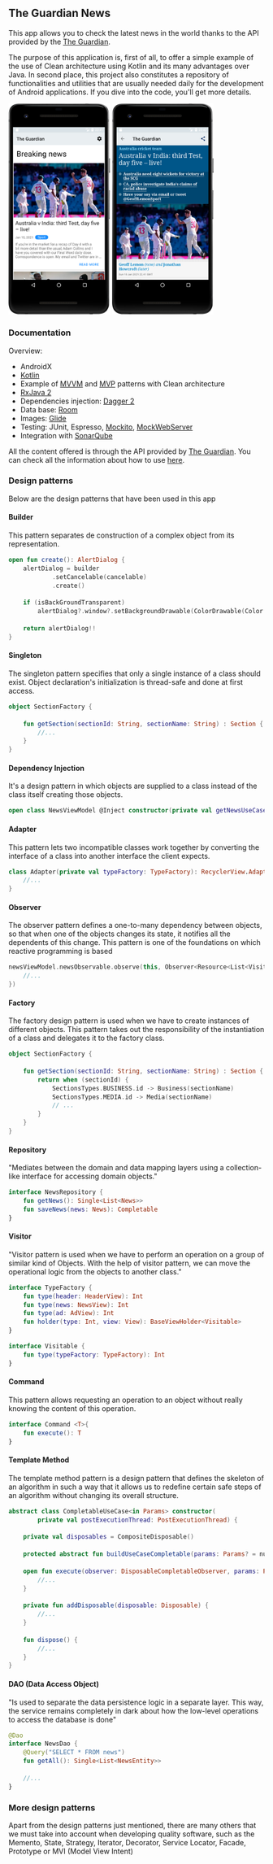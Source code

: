 

## The Guardian News

This app allows you to check the latest news in the world thanks to the API provided by the [The Guardian](https://www.theguardian.com/uk).

The purpose of this application is, first of all, to offer a simple example of the use of Clean architecture using Kotlin and its many advantages over Java. In second place, this project also constitutes a repository of functionalities and utilities that are usually needed daily for the development of Android applications. If you dive into the code, you'll get more details.

<img src = "https://github.com/javimartd/The-Guardian/blob/master/screenshots/pixel_2_home.png" width ="200" /> <img src = "https://github.com/javimartd/The-Guardian/blob/master/screenshots/pixel_2_web.png" width ="200" />

### Documentation

Overview:
- AndroidX
- [Kotlin][8]
- Example of [MVVM][10] and [MVP][9] patterns with Clean architecture
- [RxJava 2][1]
- Dependencies injection: [Dagger 2][2]
- Data base: [Room][3]
- Images: [Glide][4]
- Testing: JUnit, Espresso, [Mockito][5], [MockWebServer][6]
- Integration with [SonarQube][7]

All the content offered is through the API provided by [The Guardian](https://www.theguardian.com/uk). You can check all the information about how to use [here](https://open-platform.theguardian.com/).

[1]: https://github.com/ReactiveX/RxJava
[2]: https://google.github.io/dagger/
[3]: https://developer.android.com/training/data-storage/room/index.html
[4]: https://github.com/bumptech/glide
[5]: https://site.mockito.org/
[6]: https://github.com/square/okhttp/tree/master/mockwebserver
[7]: https://www.sonarqube.org/
[8]: https://kotlinlang.org/docs/reference/
[9]: https://upday.github.io/blog/model-view-presenter/
[10]: https://upday.github.io/blog/model-view-viewmodel/

### Design patterns
Below are the design patterns that have been used in this app

#### Builder
This pattern separates de construction of a complex object from its representation.

```kotlin
open fun create(): AlertDialog {
    alertDialog = builder
            .setCancelable(cancelable)
            .create()

    if (isBackGroundTransparent)
        alertDialog?.window?.setBackgroundDrawable(ColorDrawable(Color.TRANSPARENT))

    return alertDialog!!
}
```

#### Singleton
The singleton pattern specifies that only a single instance of a class should exist. Object declaration's initialization is thread-safe and done at first access.

```kotlin
object SectionFactory {

    fun getSection(sectionId: String, sectionName: String) : Section {
        //...
    }
}
```

#### Dependency Injection
It's a design pattern in which objects are supplied to a class instead of the class itself creating those objects.

```kotlin
open class NewsViewModel @Inject constructor(private val getNewsUseCase: GetNewsUseCase): ViewModel() {
```

#### Adapter
This pattern lets two incompatible classes work together by converting the interface of a class into another interface the client expects.
```kotlin
class Adapter(private val typeFactory: TypeFactory): RecyclerView.Adapter<BaseViewHolder<Visitable>>() {
    //...
}
```

#### Observer
The observer pattern defines a one-to-many dependency between objects, so that when one of the objects changes its state, it notifies all the dependents of this change. This pattern is one of the foundations on which reactive programming is based

```kotlin
newsViewModel.newsObservable.observe(this, Observer<Resource<List<Visitable>>> {
    //...
})
```

#### Factory

The factory design pattern is used when we have to create instances of different objects. This pattern takes out the responsibility of the instantiation of a class and delegates it to the factory class.

```kotlin
object SectionFactory {

    fun getSection(sectionId: String, sectionName: String) : Section {
        return when (sectionId) {
            SectionsTypes.BUSINESS.id -> Business(sectionName)
            SectionsTypes.MEDIA.id -> Media(sectionName)
            // ...
        }
    }
}
```

#### Repository

"Mediates between the domain and data mapping layers using a collection-like interface for accessing domain objects." 

```kotlin
interface NewsRepository {
    fun getNews(): Single<List<News>>
    fun saveNews(news: News): Completable
}

```
#### Visitor

"Visitor pattern is used when we have to perform an operation on a group of similar kind of Objects. With the help of visitor pattern, we can move the operational logic from the objects to another class."

```kotlin
interface TypeFactory {
    fun type(header: HeaderView): Int
    fun type(news: NewsView): Int
    fun type(ad: AdView): Int
    fun holder(type: Int, view: View): BaseViewHolder<Visitable>
}
```

```kotlin
interface Visitable {
    fun type(typeFactory: TypeFactory): Int
}
```

#### Command

This pattern allows requesting an operation to an object without really knowing the content of this operation.

```kotlin
interface Command <T>{
    fun execute(): T
}
```

#### Template Method

The template method pattern is a design pattern that defines the skeleton of an algorithm in such a way that it allows us to redefine certain safe steps of an algorithm without changing its overall structure.

```kotlin
abstract class CompletableUseCase<in Params> constructor(
        private val postExecutionThread: PostExecutionThread) {

    private val disposables = CompositeDisposable()

    protected abstract fun buildUseCaseCompletable(params: Params? = null): Completable

    open fun execute(observer: DisposableCompletableObserver, params: Params? = null) {
        //...
    }

    private fun addDisposable(disposable: Disposable) {
        //...
    }

    fun dispose() {
        //...
    }
}
```

#### DAO (Data Access Object)

"Is used to separate the data persistence logic in a separate layer. This way, the service remains completely in dark about how the low-level operations to access the database is done"

```kotlin
@Dao
interface NewsDao {
    @Query("SELECT * FROM news")
    fun getAll(): Single<List<NewsEntity>>
    
    //...
}
```

### More design patterns 

Apart from the design patterns just mentioned, there are many others that we must take into account when developing quality software, such as the Memento, State, Strategy, Iterator, Decorator, Service Locator, Facade, Prototype or MVI (Model View Intent) 

